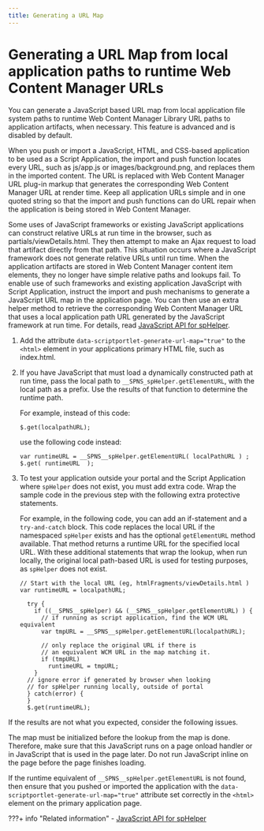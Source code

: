 ```yaml
---
title: Generating a URL Map
---
```


# Generating a URL Map from local application paths to runtime Web Content Manager URLs

You can generate a JavaScript based URL map from local application file system paths to runtime Web Content Manager Library URL paths to application artifacts, when necessary. This feature is advanced and is disabled by default.

When you push or import a JavaScript, HTML, and CSS-based application to be used as a Script Application, the import and push function locates every URL, such as js/app.js or images/background.png, and replaces them in the imported content. The URL is replaced with Web Content Manager URL plug-in markup that generates the corresponding Web Content Manager URL at render time. Keep all application URLs simple and in one quoted string so that the import and push functions can do URL repair when the application is being stored in Web Content Manager.

Some uses of JavaScript frameworks or existing JavaScript applications can construct relative URLs at run time in the browser, such as partials/viewDetails.html. They then attempt to make an Ajax request to load that artifact directly from that path. This situation occurs where a JavaScript framework does not generate relative URLs until run time. When the application artifacts are stored in Web Content Manager content item elements, they no longer have simple relative paths and lookups fail. To enable use of such frameworks and existing application JavaScript with Script Application, instruct the import and push mechanisms to generate a JavaScript URL map in the application page. You can then use an extra helper method to retrieve the corresponding Web Content Manager URL that uses a local application path URL generated by the JavaScript framework at run time. For details, read [JavaScript API for spHelper](cmd_line_api.md).

1.  Add the attribute `data-scriptportlet-generate-url-map="true"` to the `<html>` element in your applications primary HTML file, such as index.html.

2.  If you have JavaScript that must load a dynamically constructed path at run time, pass the local path to `__SPNS_spHelper.getElementURL`, with the local path as a prefix. Use the results of that function to determine the runtime path.

    For example, instead of this code:

    ```
    $.get(localpathURL);
    ```

    use the following code instead:

    ```
    var runtimeURL = __SPNS__spHelper.getElementURL( localPathURL ) ;
    $.get( runtimeURL  );
    ```

3.  To test your application outside your portal and the Script Application where `spHelper` does not exist, you must add extra code. Wrap the sample code in the previous step with the following extra protective statements.

    For example, in the following code, you can add an if-statement and a `try-and-catch` block. This code replaces the local URL if the namespaced `spHelper` exists and has the optional `getElementURL` method available. That method returns a runtime URL for the specified local URL. With these additional statements that wrap the lookup, when run locally, the original local path-based URL is used for testing purposes, as `spHelper` does not exist.

    ```
    // Start with the local URL (eg, htmlFragments/viewDetails.html )
    var runtimeURL = localpathURL;    
             
      try { 
        if ((__SPNS__spHelper) && (__SPNS__spHelper.getElementURL) ) {
          // if running as script application, find the WCM URL equivalent
          var tmpURL = __SPNS__spHelper.getElementURL(localpathURL);  
    
          // only replace the original URL if there is 
          // an equivalent WCM URL in the map matching it.
          if (tmpURL)
            runtimeURL = tmpURL;   
        }
      // ignore error if generated by browser when looking 
      // for spHelper running locally, outside of portal
      } catch(error) { 
      }
      $.get(runtimeURL);
    ```


If the results are not what you expected, consider the following issues.

The map must be initialized before the lookup from the map is done. Therefore, make sure that this JavaScript runs on a page onload handler or in JavaScript that is used in the page later. Do not run JavaScript inline on the page before the page finishes loading.

If the runtime equivalent of `__SPNS__spHelper.getElementURL` is not found, then ensure that you pushed or imported the application with the `data-scriptportlet-generate-url-map="true"` attribute set correctly in the `<html>` element on the primary application page.


???+ info "Related information"
    - [JavaScript API for spHelper](cmd_line_api.md)


